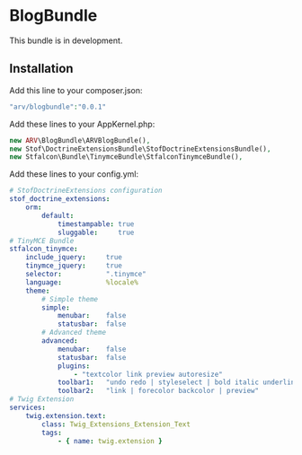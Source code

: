 # BlogBundle

This bundle is in development.

## Installation

Add this line to your composer.json:

```php
"arv/blogbundle":"0.0.1"
```

Add these lines to your AppKernel.php:

```php
new ARV\BlogBundle\ARVBlogBundle(),
new Stof\DoctrineExtensionsBundle\StofDoctrineExtensionsBundle(),
new Stfalcon\Bundle\TinymceBundle\StfalconTinymceBundle(),
```

Add these lines to your config.yml:

```yaml
# StofDoctrineExtensions configuration
stof_doctrine_extensions:
    orm:
        default:
            timestampable: true
            sluggable:     true
# TinyMCE Bundle
stfalcon_tinymce:
    include_jquery:     true
    tinymce_jquery:     true
    selector:           ".tinymce"
    language:           %locale%
    theme:
        # Simple theme
        simple:
            menubar:    false
            statusbar:  false
        # Advanced theme
        advanced:
            menubar:    false
            statusbar:  false
            plugins:
                - "textcolor link preview autoresize"
            toolbar1:   "undo redo | styleselect | bold italic underline | alignleft aligncenter alignright alignjustify | bullist numlist outdent indent"
            toolbar2:   "link | forecolor backcolor | preview"
# Twig Extension
services:
    twig.extension.text:
        class: Twig_Extensions_Extension_Text
        tags:
            - { name: twig.extension }
```